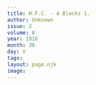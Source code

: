 ```yaml
---
title: H.F.C. - 4 Blocks 1.
author: Unknown
issue: 2
volume: 8
year: 1916
month: 30
day: V
tags:
layout: page.njk
image:
---
```

